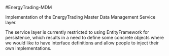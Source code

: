 #EnergyTrading-MDM

Implementation of the EnergyTrading Master Data Management Service layer.

The service layer is currently restricted to using EntityFramework for persistence, which results in a need to define some concrete objects where we would like to have interface definitions and allow people to inject their own implementations.
